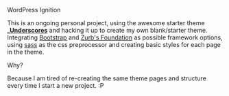 WordPress Ignition

This is an ongoing personal project, using the awesome starter theme <a href="http://underscores.me/" target="_blank"><strong>_Underscores</strong></a> and hacking it up to create my own blank/starter theme. Integrating <a href="http://getbootstrap.com/" target="_blank">Bootstrap</a> and <a href="http://foundation.zurb.com/" target="_blank">Zurb's Foundation</a> as possible framework options, using <a href="http://sass-lang.com/" target="_blank">sass</a> as the css preprocessor and creating basic styles for each page in the theme.

Why?

Because I am tired of re-creating the same theme pages and structure every time I start a new project. :P
